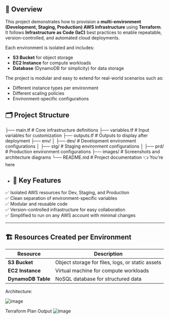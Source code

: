 ## 📖 Overview

This project demonstrates how to provision a **multi-environment (Development, Staging, Production) AWS infrastructure** using **Terraform**.  
It follows **Infrastructure as Code (IaC)** best practices to enable repeatable, version-controlled, and automated cloud deployments.

Each environment is isolated and includes:
- **S3 Bucket** for object storage
- **EC2 Instance** for compute workloads
- **Database** (DynamoDB for simplicity) for data storage

The project is modular and easy to extend for real-world scenarios such as:
- Different instance types per environment
- Different scaling policies
- Environment-specific configurations

## 🗂️ Project Structure
├── main.tf # Core infrastructure definitions
├── variables.tf # Input variables for customization
├── outputs.tf # Outputs to display after deployment
├── env/
│ ├── dev/ # Development environment configurations
│ ├── stg/ # Staging environment configurations
│ ├── prd/ # Production environment configurations
├── images/ # Screenshots and architecture diagrams
└── README.md # Project documentation 👈 You're here

- ## 📌 Key Features

✅ Isolated AWS resources for Dev, Staging, and Production  
✅ Clean separation of environment-specific variables  
✅ Modular and reusable code  
✅ Version-controlled infrastructure for easy collaboration  
✅ Simplified to run on any AWS account with minimal changes

---

## 🏗️ Resources Created per Environment

| Resource | Description |
| -------- | ----------- |
| **S3 Bucket** | Object storage for files, logs, or static assets |
| **EC2 Instance** | Virtual machine for compute workloads |
| **DynamoDB Table** | NoSQL database for structured data |

Architecture:

![image](https://github.com/user-attachments/assets/fcbf20ea-4e73-47d1-9331-e3921b8e11f9)


Terraform Plan Output
![image](https://github.com/user-attachments/assets/833b88d1-2d14-4f65-ad18-c7f5a07d7b33)


